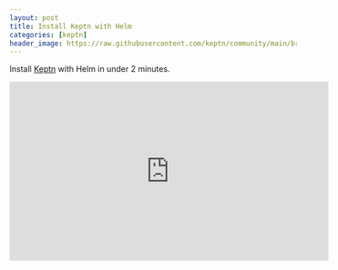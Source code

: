 ```yaml
---
layout: post
title: Install Keptn with Helm
categories: [keptn]
header_image: https://raw.githubusercontent.com/keptn/community/main/branding/logos/keptn-logo-square.svg
---
```


Install [Keptn](https://keptn.sh) with Helm in under 2 minutes.

<iframe width="560" height="315" src="https://www.youtube.com/embed/neAqh4fAz-k" title="YouTube video player" frameborder="0" allow="accelerometer; autoplay; clipboard-write; encrypted-media; gyroscope; picture-in-picture" allowfullscreen></iframe>